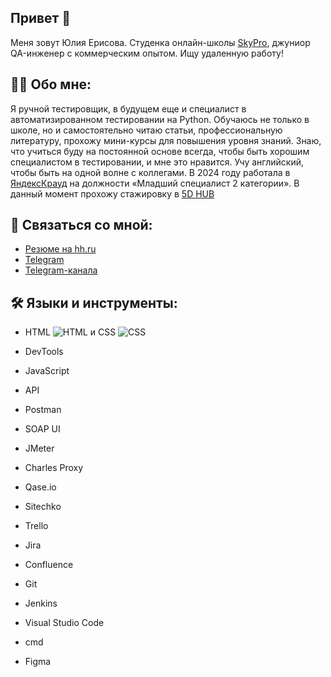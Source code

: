 ## Привет 👋
Меня зовут Юлия Ерисова.
Студенка онлайн-школы [SkyPro](https://sky.pro/), джуниор QA-инженер с коммерческим опытом. Ищу удаленную работу!

## 👨‍💻 Обо мне:
Я ручной тестировщик, в будущем еще и специалист в автоматизированном тестировании на Python. Обучаюсь не только в школе, но и самостоятельно читаю статьи, профессиональную литературу, прохожу мини-курсы для повышения уровня знаний. Знаю, что учиться буду на постоянной основе всегда, чтобы быть хорошим специалистом в тестировании, и мне это нравится. Учу английский, чтобы быть на одной волне с коллегами.
В 2024 году работала в [ЯндексКрауд](https://crowd.yandex.ru/) на должности «Младший специалист 2 категории». В данный момент прохожу стажировку в [5D HUB](https://5dhub.tech/)  

## 🤝 Связаться со мной:
- [Резюме на hh.ru](https://orenburg.hh.ru/resume/306f62e5ff0c8d7b1b0039ed1f32704f426261)
- [Telegram](@juliya_niki)
- [Telegram-канала](https://t.me/ku_QA)

## 🛠 Языки и инструменты:
- HTML ![HTML](https://logowik.com/content/uploads/images/492_html5.jpg) и CSS ![CSS](https://logowik.com/content/uploads/images/css-icon5555.logowik.com.webp)
- DevTools
- JavaScript

- API
- Postman
- SOAP UI

- JMeter
- Charles Proxy

- Qase.io
- Sitechko
- Trello
- Jira
- Confluence

- Git
- Jenkins
- Visual Studio Code
- cmd
- Figma

  
<!--
**ErisovaYuliya95/ErisovaYuliya95** is a ✨ _special_ ✨ repository because its `README.md` (this file) appears on your GitHub profile.

Here are some ideas to get you started:

- 🔭 I’m currently working on ...
- 🌱 I’m currently learning ...
- 👯 I’m looking to collaborate on ...
- 🤔 I’m looking for help with ...
- 💬 Ask me about ...
- 📫 How to reach me: ...
- 😄 Pronouns: ...
- ⚡ Fun fact: ...
-->
